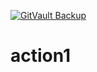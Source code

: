 [![GitVault Backup](https://img.shields.io/badge/GitVault-Protected-blue)](https://ipfs.io/ipfs/bafybeicrm6zfrp4wkxazwh37f233ajwrfktmxxhkvr3n2rvrv67mqmloze)
# action1
